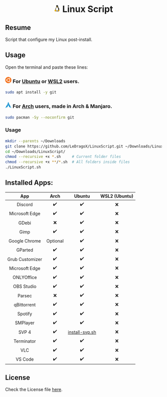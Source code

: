 <h1 align="center">
  <img width=4% src=./src/lib/images/linux-tux.png>
  Linux Script
</h1>

## Resume

Script that configure my Linux post-install.

## Usage

Open the terminal and paste these lines:

### <img width="4%" src="./src/lib/images/ubuntu-icon.webp" /> For [Ubuntu](src/ubuntu-script.sh) or [WSL2](src/wsl2-script.sh) users.

```sh
sudo apt install -y git
```

### <img width="4%" src="./src/lib/images/arch-linux-icon.png" /> For [Arch](src/arch-script.sh) users, made in Arch & Manjaro.

```sh
sudo pacman -Sy --noconfirm git
```

### Usage

```sh
mkdir --parents ~/Downloads
git clone https://github.com/LeDragoX/LinuxScript.git ~/Downloads/LinuxScript
cd ~/Downloads/LinuxScript/
chmod --recursive +x *.sh     # Current folder files
chmod --recursive +x **/*.sh  # All folders inside files
./LinuxScript.sh
```

## Installed Apps:

<div align="center">

|       App       |   Arch   |                    Ubuntu                    | WSL2 (Ubuntu) |
| :-------------: | :------: | :------------------------------------------: | :-----------: |
|     Discord     |    ✔️    |                      ✔️                      |      ❌       |
| Microsoft Edge  |    ✔️    |                      ✔️                      |      ❌       |
|      GDebi      |    ❌    |                      ✔️                      |      ❌       |
|      Gimp       |    ✔️    |                      ✔️                      |      ❌       |
|  Google Chrome  | Optional |                      ✔️                      |      ❌       |
|     GParted     |    ✔️    |                      ✔️                      |      ❌       |
| Grub Customizer |    ✔️    |                      ✔️                      |      ❌       |
| Microsoft Edge  |    ✔️    |                      ✔️                      |      ❌       |
|   ONLYOffice    |    ✔️    |                      ✔️                      |      ❌       |
|   OBS Studio    |    ✔️    |                      ✔️                      |      ❌       |
|     Parsec      |    ❌    |                      ✔️                      |      ❌       |
|   qBittorrent   |    ✔️    |                      ✔️                      |      ❌       |
|     Spotify     |    ✔️    |                      ✔️                      |      ❌       |
|    SMPlayer     |    ✔️    |                      ✔️                      |      ❌       |
|      SVP 4      |    ✔️    | [install-svp.sh](src/scripts/install-svp.sh) |      ❌       |
|   Terminator    |    ✔️    |                      ✔️                      |      ❌       |
|       VLC       |    ✔️    |                      ✔️                      |      ❌       |
|     VS Code     |    ✔️    |                      ✔️                      |      ❌       |

</div>

## License

Check the License file [here](LICENSE).
